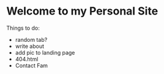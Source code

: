 # Welcome to my Personal Site


Things to do:
* random tab?
* write about
* add pic to landing page
* 404.html
* Contact Fam
